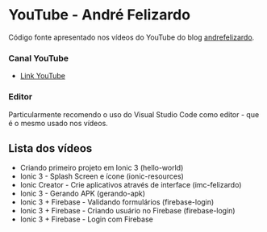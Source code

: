 
# YouTube - André Felizardo

Código fonte apresentado nos vídeos do YouTube do blog [andrefelizardo](www.andrefelizardo.com.br/blog).

### Canal YouTube
 - [Link YouTube](https://www.youtube.com/channel/UCewES6PpWIEvrHltjiohzBQ)

### Editor
Particularmente recomendo o uso do Visual Studio Code como editor - que é o mesmo usado nos vídeos.

## Lista dos vídeos

 - Criando primeiro projeto em Ionic 3 (hello-world)
 - Ionic 3 - Splash Screen e ícone (ionic-resources)
 - Ionic Creator - Crie aplicativos através de interface (imc-felizardo)
 - Ionic 3 - Gerando APK (gerando-apk)
 - Ionic 3 + Firebase - Validando formulários (firebase-login)
 - Ionic 3 + Firebase - Criando usuário no Firebase (firebase-login)
 - Ionic 3 + Firebase - Login com Firebase
